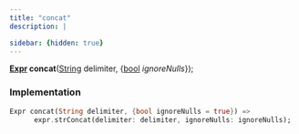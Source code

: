 ```yaml
---
title: "concat"
description: |

sidebar: {hidden: true}
---
```

<span class="dart-code"><strong>[Expr] concat</strong>(<span class="nobr">[String] delimiter</span>, {<span class="nobr">[bool] <i>ignoreNulls</i></span>});</span>


### Implementation
```dart
Expr concat(String delimiter, {bool ignoreNulls = true}) =>
      expr.strConcat(delimiter: delimiter, ignoreNulls: ignoreNulls);
```

[Expr]: /reference/classes/expr/
[String]: https://api.flutter.dev/flutter/dart-core/String-class.html
[bool]: https://api.flutter.dev/flutter/dart-core/bool-class.html